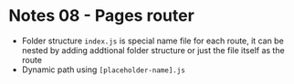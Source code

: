 # Notes 08 - Pages router

- Folder structure `index.js` is special name file for each route, it can be nested by adding addtional folder structure or just the file itself as the route
- Dynamic path using `[placeholder-name].js` 